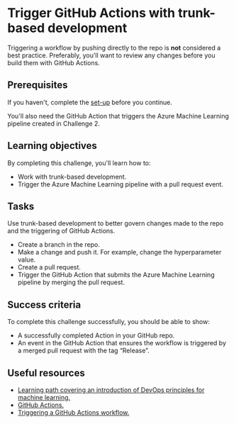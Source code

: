 # Trigger GitHub Actions with trunk-based development

Triggering a workflow by pushing directly to the repo is **not** considered a best practice. Preferably, you'll want to review any changes before you build them with GitHub Actions.

## Prerequisites

If you haven't, complete the [set-up](00-set-up.md) before you continue.

You'll also need the GitHub Action that triggers the Azure Machine Learning pipeline created in Challenge 2. 

## Learning objectives

By completing this challenge, you'll learn how to:

- Work with trunk-based development.
- Trigger the Azure Machine Learning pipeline with a pull request event.

## Tasks

Use trunk-based development to better govern changes made to the repo and the triggering of GitHub Actions.

- Create a branch in the repo.
- Make a change and push it. For example, change the hyperparameter value. 
- Create a pull request. 
- Trigger the GitHub Action that submits the Azure Machine Learning pipeline by merging the pull request.

## Success criteria

To complete this challenge successfully, you should be able to show:

- A successfully completed Action in your GitHub repo. 
- An event in the GitHub Action that ensures the workflow is triggered by a merged pull request with the tag “Release”.

## Useful resources

- [Learning path covering an introduction of DevOps principles for machine learning.](https://docs.microsoft.com/learn/paths/introduction-machine-learn-operations/)
- [GitHub Actions.](https://docs.github.com/actions/guides)
- [Triggering a GitHub Actions workflow.](https://docs.github.com/actions/using-workflows/triggering-a-workflow)
